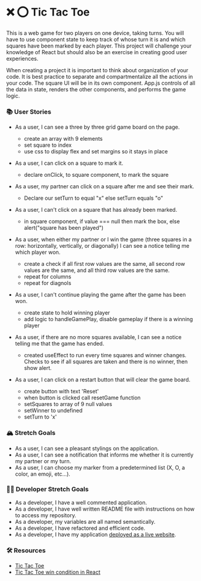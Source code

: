 # ❌ ⭕️ Tic Tac Toe

This is a web game for two players on one device, taking turns. You will have to use component state to keep track of whose turn it is and which squares have been marked by each player. This project will challenge your knowledge of React but should also be an exercise in creating good user experiences.

When creating a project it is important to think about organization of your code. It is best practice to separate and compartmentalize all the actions in your code. The square UI will be in its own component. App.js controls of all the data in state, renders the other components, and performs the game logic.

### 📚 User Stories

- As a user, I can see a three by three grid game board on the page.

  - create an array with 9 elements
  - set square to index
  - use css to display flex and set margins so it stays in place


- As a user, I can click on a square to mark it.

  - declare onClick, to square component, to mark the square

- As a user, my partner can click on a square after me and see their mark.

  - Declare our setTurn to equal "x" else setTurn equals "o"

- As a user, I can't click on a square that has already been marked.

  - in square component, if value === null then mark the box, else alert("square has been played")

- As a user, when either my partner or I win the game (three squares in a row: horizontally, vertically, or diagonally) I can see a notice telling me which player won.

  - create a check if all first row values are the same, all second row values are the same, and all third row values are the same.
  - repeat for columns
  - repeat for diagnols 

- As a user, I can't continue playing the game after the game has been won.

  - create state to hold winning player
  - add logic to handleGamePlay, disable gameplay if there is a winning player

- As a user, if there are no more squares available, I can see a notice telling me that the game has ended.

  - created useEffect to run every time squares and winner changes. Checks to see if all squares are taken and there is no winner, then show alert.

- As a user, I can click on a restart button that will clear the game board.

  - create button with text 'Reset'
  - when button is clicked call resetGame function
  - setSquares to array of 9 null values
  - setWinner to undefined
  - setTurn to 'x'

### 🏔 Stretch Goals

- As a user, I can see a pleasant stylings on the application.
- As a user, I can see a notification that informs me whether it is currently my partner or my turn.
- As a user, I can choose my marker from a predetermined list (X, O, a color, an emoji, etc...).

### 👩‍💻 Developer Stretch Goals

- As a developer, I have a well commented application.
- As a developer, I have well written README file with instructions on how to access my repository.
- As a developer, my variables are all named semantically.
- As a developer, I have refactored and efficient code.
- As a developer, I have my application [deployed as a live website](https://render.com/docs/deploy-create-react-app).

### 🛠 Resources

- [Tic Tac Toe](https://en.wikipedia.org/wiki/Tic-tac-toe)
- [Tic Tac Toe win condition in React](https://forum.freecodecamp.org/t/need-help-understanding-react-tic-tac-toe-winner-function/137840)
